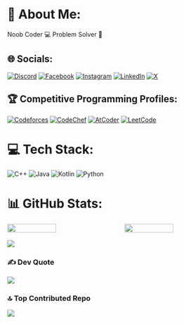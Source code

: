 <!--
# 💫 About Me:
Coder  💻 Problem Solver  🧮 


## 🌐 Socials:
[![Discord](https://img.shields.io/badge/Discord-%237289DA.svg?logo=discord&logoColor=white)](https://discord.gg/avik.ab17) [![Facebook](https://img.shields.io/badge/Facebook-%231877F2.svg?logo=Facebook&logoColor=white)](https://facebook.com/avik.ab17) [![Instagram](https://img.shields.io/badge/Instagram-%23E4405F.svg?logo=Instagram&logoColor=white)](https://instagram.com/avik.ab17) [![LinkedIn](https://img.shields.io/badge/LinkedIn-%230077B5.svg?logo=linkedin&logoColor=white)](https://linkedin.com/in/avikab17) [![X](https://img.shields.io/badge/X-black.svg?logo=X&logoColor=white)](https://x.com/ImAvikAB) 

# 💻 Tech Stack:
![C++](https://img.shields.io/badge/c++-%2300599C.svg?style=for-the-badge&logo=c%2B%2B&logoColor=white) ![Java](https://img.shields.io/badge/java-%23ED8B00.svg?style=for-the-badge&logo=openjdk&logoColor=white) ![Kotlin](https://img.shields.io/badge/kotlin-%237F52FF.svg?style=for-the-badge&logo=kotlin&logoColor=white) ![Python](https://img.shields.io/badge/python-3670A0?style=for-the-badge&logo=python&logoColor=ffdd54)
# 📊 GitHub Stats:
![](https://github-readme-stats.vercel.app/api?username=AvikAB&theme=dark&hide_border=false&include_all_commits=true&count_private=true)<br/>
![](https://github-readme-streak-stats.herokuapp.com/?user=AvikAB&theme=dark&hide_border=false)<br/>
![](https://github-readme-stats.vercel.app/api/top-langs/?username=AvikAB&theme=dark&hide_border=false&include_all_commits=true&count_private=true&layout=compact)

### ✍️ Dev Quote
![](https://quotes-github-readme.vercel.app/api?type=horizontal&theme=dark)

### 🔝 Top Contributed Repo
![](https://github-contributor-stats.vercel.app/api?username=AvikAB&limit=5&theme=dark&combine_all_yearly_contributions=true)

My Personal Access Token: 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

 -->




# 💫 About Me:
Noob Coder 💻 Problem Solver 🧮

## 🌐 Socials:
[![Discord](https://img.shields.io/badge/Discord-%237289DA.svg?logo=discord&logoColor=white)](https://discord.gg/avik.ab17) [![Facebook](https://img.shields.io/badge/Facebook-%231877F2.svg?logo=Facebook&logoColor=white)](https://facebook.com/avicious17) [![Instagram](https://img.shields.io/badge/Instagram-%23E4405F.svg?logo=Instagram&logoColor=white)](https://instagram.com/_avicious_) [![LinkedIn](https://img.shields.io/badge/LinkedIn-%230077B5.svg?logo=linkedin&logoColor=white)](https://linkedin.com/in/avicious) [![X](https://img.shields.io/badge/X-black.svg?logo=X&logoColor=white)](https://x.com/_avicious_)

## 🏆 Competitive Programming Profiles:
[![Codeforces](https://img.shields.io/badge/Codeforces-%23F99B4D.svg?logo=codeforces&logoColor=blue)](https://codeforces.com/profile/yourusername) 
[![CodeChef](https://img.shields.io/badge/CodeChef-%230A0A0A.svg?logo=codechef&logoColor=white)](https://www.codechef.com/users/yourusername) 
[![AtCoder](https://img.shields.io/badge/AtCoder-%233782BF.svg?logo=atcoder&logoColor=white)](https://atcoder.jp/users/yourusername) 
[![LeetCode](https://img.shields.io/badge/LeetCode-%23FFA116.svg?logo=leetcode&logoColor=black)](https://leetcode.com/u/Avicious/)

# 💻 Tech Stack:
![C++](https://img.shields.io/badge/c++-%2300599C.svg?style=for-the-badge&logo=c%2B%2B&logoColor=white) 
![Java](https://img.shields.io/badge/java-%23ED8B00.svg?style=for-the-badge&logo=openjdk&logoColor=white) 
![Kotlin](https://img.shields.io/badge/kotlin-%237F52FF.svg?style=for-the-badge&logo=kotlin&logoColor=white) 
![Python](https://img.shields.io/badge/python-3670A0?style=for-the-badge&logo=python&logoColor=ffdd54)

# 📊 GitHub Stats:
<div style="display: flex; justify-content: space-between;">
  <img src="https://github-readme-stats.vercel.app/api?username=AvikAB&theme=dark&hide_border=false&include_all_commits=true&count_private=true" style="width: 47%;" />
  <img src="https://github-readme-streak-stats.herokuapp.com/?user=AvikAB&theme=dark&hide_border=false" style="width: 47%;" />
</div>
<br/>
<div>
  <img src="https://github-readme-stats.vercel.app/api/top-langs/?username=AvikAB&theme=dark&hide_border=false&include_all_commits=true&count_private=true&layout=compact&token=YOUR_PERSONAL_ACCESS_TOKEN" />
</div>

### ✍️ Dev Quote
![](https://quotes-github-readme.vercel.app/api?type=horizontal&theme=dark)

### 🔝 Top Contributed Repo
![](https://github-contributor-stats.vercel.app/api?username=AvikAB&limit=5&theme=dark&combine_all_yearly_contributions=true)


